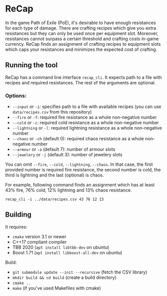 # ReCap

In the game Path of Exile (PoE), it's desirable to have enough resistances for each type of damage. There are crafting recipes which give you extra resistances but they can only be used once per equipment slot. Moreover, resistances cannot surpass a certain threshold and crafting costs in-game currency. ReCap finds an assignment of crafting recipes to equipment slots which caps your resistances and minimizes the expected cost of crafting.

## Running the tool

ReCap has a command line interface `recap_cli`. It expects path to a file with recipes and required resistances. The rest of the arguments are optional.

### Options:
- `--input` or `-i`: specifies path to a file with available recipes (you can use `data/recipes.csv` from this repository)
- `--fire` or `-f`: required fire resistance as a whole non-negative number
- `--cold` or `-c`: required cold resistance as a whole non-negative number
- `--lightning` or `-l`: required lightning resistance as a whole non-negative number
- `--chaos` or `-ch` (default 0): required chaos resistance as a whole non-negative number
- `--armour` or `-a` (default 7): number of armour slots 
- `--jewelery` or `-j` (default 3): number of jewelery slots 

You can omit `--fire`, `--cold`, `--lightning`, `--chaos`. In that case, the first provided number is required fire resistance, the second number is cold, the third is lightning and the last (optional) is chaos.

For example, following command finds an assignment which has at least 43% fire, 76% cold, 12% lightning and 13% chaos resistance.

`recap_cli -i ../data/recipes.csv 43 76 12 13` 

## Building

It requires:
- `cmake` version 3.1 or newer
- C++17 compliant compiler
- TBB 2020 (`apt install libtbb-dev` on ubuntu)
- Boost 1.71 (`apt install libboost-all-dev` on ubuntu) 

Build:
- `git submodule update --init --recursive` (fetch the CSV library)
- `mkdir build && cd build` (create a build directory)
- `cmake ..`
- `make` (if you've used Makefiles with cmake)
